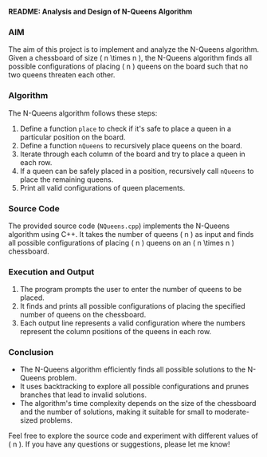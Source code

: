 **README: Analysis and Design of N-Queens Algorithm**

### AIM
The aim of this project is to implement and analyze the N-Queens algorithm. Given a chessboard of size \( n \times n \), the N-Queens algorithm finds all possible configurations of placing \( n \) queens on the board such that no two queens threaten each other.

### Algorithm
The N-Queens algorithm follows these steps:
1. Define a function `place` to check if it's safe to place a queen in a particular position on the board.
2. Define a function `nQueens` to recursively place queens on the board.
3. Iterate through each column of the board and try to place a queen in each row.
4. If a queen can be safely placed in a position, recursively call `nQueens` to place the remaining queens.
5. Print all valid configurations of queen placements.

### Source Code
The provided source code (`NQueens.cpp`) implements the N-Queens algorithm using C++. It takes the number of queens \( n \) as input and finds all possible configurations of placing \( n \) queens on an \( n \times n \) chessboard.

### Execution and Output
1. The program prompts the user to enter the number of queens to be placed.
2. It finds and prints all possible configurations of placing the specified number of queens on the chessboard.
3. Each output line represents a valid configuration where the numbers represent the column positions of the queens in each row.

### Conclusion
- The N-Queens algorithm efficiently finds all possible solutions to the N-Queens problem.
- It uses backtracking to explore all possible configurations and prunes branches that lead to invalid solutions.
- The algorithm's time complexity depends on the size of the chessboard and the number of solutions, making it suitable for small to moderate-sized problems.

Feel free to explore the source code and experiment with different values of \( n \). If you have any questions or suggestions, please let me know!

